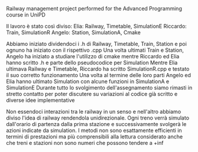 Railway management project performed for the Advanced Programming course in UniPD


Il lavoro è stato così diviso:
Elia: Railway, Timetable, SimulationE
Riccardo: Train, SimulationR
Angelo: Station, SimulationA, Cmake

Abbiamo iniziato dividendoci i .h di Railway, Timetable, Train, Station e poi ognuno ha iniziato con il rispettivo .cpp
Una volta ultimati Train e Station, Angelo ha iniziato a studiare l'utilizzo di cmake mentre Riccardo ed Elia hanno scritto .h e parte dello pseudocodice per Simulation
Mentre Elia ultimava Railway e Timetable, Riccardo ha scritto SimulationR.cpp e testato il suo corretto funzionamento
Una volta al termine delle loro parti Angelo ed Elia hanno ultimato Simulation con alcune funzioni in SimulationA e SimulationE
Durante tutto lo svolgimento dell'assegnamento siamo rimasti in stretto contatto per poter discutere su variazioni al codice già scritto e diverse idee implementative

Non essendoci interazioni tra le railway in un senso e nell'altro abbiamo diviso l'idea di railway rendendola unidirezionale. 
Ogni treno verrà simulato dall'orario di partenza dalla prima stazione e successivamente svolgerà le azioni indicate da simulation.
I metodi non sono esattamente efficienti in termini di prestazioni ma più comprensibili alla lettura considerato anche che treni e stazioni non sono numeri che possono tendere a +inf

